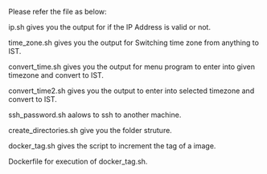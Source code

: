 Please refer the file as below:

ip.sh gives you the output for if the IP Address is valid or not.

time_zone.sh gives you the output for Switching time zone from anything to IST.

convert_time.sh gives you the output for menu program to enter into given timezone and convert to IST.

convert_time2.sh gives you the output to enter into selected timezone and convert to IST.

ssh_password.sh aalows to ssh to another machine.

create_directories.sh give you the folder struture.

docker_tag.sh gives the script to increment the tag of a image.

Dockerfile for execution of docker_tag.sh.
